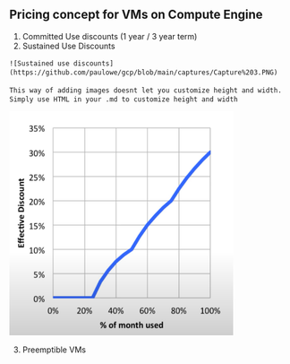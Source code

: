 ## Pricing concept for VMs on Compute Engine

1. Committed Use discounts (1 year / 3 year term)
2. Sustained Use Discounts

```
![Sustained use discounts](https://github.com/paulowe/gcp/blob/main/captures/Capture%203.PNG)

This way of adding images doesnt let you customize height and width. Simply use HTML in your .md to customize height and width
```

<img src="https://github.com/paulowe/gcp/blob/main/captures/Capture%203.PNG" alt="Sustained use discount" height="400" width="400"/>

3. Preemptible VMs
